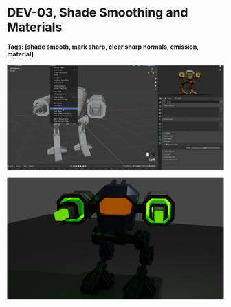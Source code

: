 # DEV-03, Shade Smoothing and Materials
#### Tags: [shade smooth, mark sharp, clear sharp normals, emission, material]

![](../images/DEV-03/DEV-03-A.png)

![](../images/DEV-03/DEV-03-B.png)

